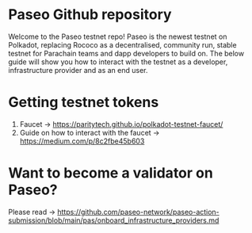 # Paseo Github repository
Welcome to the Paseo testnet repo!
Paseo is the newest testnet on Polkadot, replacing Rococo as a decentralised, community run, stable testnet for Parachain teams and dapp developers to build on. The below guide will show you how to interact with the testnet as a developer, infrastructure provider and as an end user. 





# Getting testnet tokens
1. Faucet -> https://paritytech.github.io/polkadot-testnet-faucet/
2. Guide on how to interact with the faucet -> https://medium.com/p/8c2fbe45b603

# Want to become a validator on Paseo?
Please read -> https://github.com/paseo-network/paseo-action-submission/blob/main/pas/onboard_infrastructure_providers.md
